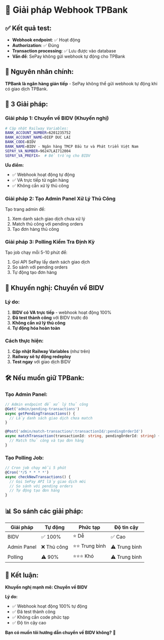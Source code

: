 # 🎯 Giải pháp Webhook TPBank

## ✅ **Kết quả test:**
- **Webhook endpoint**: ✅ Hoạt động
- **Authorization**: ✅ Đúng
- **Transaction processing**: ✅ Lưu được vào database
- **Vấn đề**: SePay không gửi webhook tự động cho TPBank

## 🚨 **Nguyên nhân chính:**
**TPBank là ngân hàng gián tiếp** - SePay không thể gửi webhook tự động khi có giao dịch TPBank.

## 🔧 **3 Giải pháp:**

### **Giải pháp 1: Chuyển về BIDV (Khuyến nghị)**
```bash
# Cập nhật Railway Variables:
BANK_ACCOUNT_NUMBER=6201235752
BANK_ACCOUNT_NAME=DIEP DUC LAI
BANK_CODE=BIDV
BANK_NAME=BIDV - Ngân hàng TMCP Đầu tư và Phát triển Việt Nam
SEPAY_VA_NUMBER=96247LAI712004
SEPAY_VA_PREFIX=  # Để trống cho BIDV
```

**Ưu điểm:**
- ✅ Webhook hoạt động tự động
- ✅ VA trực tiếp từ ngân hàng
- ✅ Không cần xử lý thủ công

### **Giải pháp 2: Tạo Admin Panel Xử Lý Thủ Công**
Tạo trang admin để:
1. Xem danh sách giao dịch chưa xử lý
2. Match thủ công với pending orders
3. Tạo đơn hàng thủ công

### **Giải pháp 3: Polling Kiểm Tra Định Kỳ**
Tạo job chạy mỗi 5-10 phút để:
1. Gọi API SePay lấy danh sách giao dịch
2. So sánh với pending orders
3. Tự động tạo đơn hàng

## 🚀 **Khuyến nghị: Chuyển về BIDV**

### **Lý do:**
1. **BIDV có VA trực tiếp** - webhook hoạt động 100%
2. **Đã test thành công** với BIDV trước đó
3. **Không cần xử lý thủ công**
4. **Tự động hóa hoàn toàn**

### **Cách thực hiện:**
1. **Cập nhật Railway Variables** (như trên)
2. **Railway sẽ tự động redeploy**
3. **Test ngay** với giao dịch BIDV

## 🛠️ **Nếu muốn giữ TPBank:**

### **Tạo Admin Panel:**
```typescript
// Admin endpoint để xử lý thủ công
@Get('admin/pending-transactions')
async getPendingTransactions() {
  // Lấy danh sách giao dịch chưa match
}

@Post('admin/match-transaction/:transactionId/:pendingOrderId')
async matchTransaction(transactionId: string, pendingOrderId: string) {
  // Match thủ công và tạo đơn hàng
}
```

### **Tạo Polling Job:**
```typescript
// Cron job chạy mỗi 5 phút
@Cron('*/5 * * * *')
async checkNewTransactions() {
  // Gọi SePay API lấy giao dịch mới
  // So sánh với pending orders
  // Tự động tạo đơn hàng
}
```

## 📊 **So sánh các giải pháp:**

| Giải pháp | Tự động | Phức tạp | Độ tin cậy |
|-----------|---------|----------|------------|
| BIDV | ✅ 100% | ⭐ Dễ | ✅ Cao |
| Admin Panel | ❌ Thủ công | ⭐⭐ Trung bình | ⚠️ Trung bình |
| Polling | ⚠️ 90% | ⭐⭐⭐ Khó | ⚠️ Trung bình |

## 🎯 **Kết luận:**

**Khuyến nghị mạnh mẽ: Chuyển về BIDV**

**Lý do:**
- ✅ Webhook hoạt động 100% tự động
- ✅ Đã test thành công
- ✅ Không cần code phức tạp
- ✅ Độ tin cậy cao

**Bạn có muốn tôi hướng dẫn chuyển về BIDV không?** 🚀
